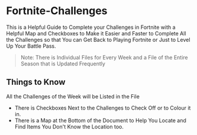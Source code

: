 # Fortnite-Challenges
This is a Helpful Guide to Complete your Challenges in Fortnite with a Helpful Map and Checkboxes to Make it Easier and Faster to Complete All the Challenges so that You can Get Back to Playing Fortnite or Just to Level Up Your Battle Pass.
>Note: There is Individual Files for Every Week and a File of the Entire Season that is Updated Frequently

## Things to Know
All the Challenges of the Week will be Listed in the File
- There is Checkboxes Next to the Challenges to Check Off or to Colour it in.
- There is a Map at the Bottom of the Document to Help You Locate and Find Items You Don't Know the Location too.
